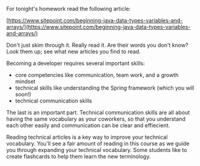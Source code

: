 For tonight's homework read the following article: 

[https://www.sitepoint.com/beginning-java-data-types-variables-and-arrays/](https://www.sitepoint.com/beginning-java-data-types-variables-and-arrays/)

Don't just skim through it. Really read it. Are their words you don't know? Look them up; see what new articles you find to read. 

Becoming a developer requires several important skills: 
- core competencies like communication, team work, and a growth mindset
- technical skills like understanding the Spring framework (which you will soon!)
- technical communication skills

The last is an important part. Technical communication skills are all about having the same vocabulary as your coworkers, so that you understand each other easily and communication can be clear and effiecient. 

Reading technical articles is a key way to improve your technical vocabulary. You'll see a fair amount of reading in this course as we guide you through expanding your technical vocabulary. Some students like to create flashcards to help them learn the new terminology. 